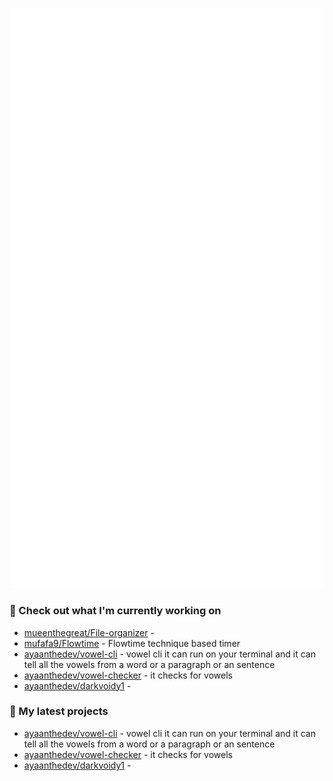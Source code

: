<p align="left"><img src="https://raw.githubusercontent.com/AyaanSucksAtCoding/AyaanSucksAtCoding/refs/heads/main/github-metrics.svg" /></p>








### 👷 Check out what I'm currently working on

- [mueenthegreat/File-organizer](https://github.com/mueenthegreat/File-organizer) - 
- [mufafa9/Flowtime](https://github.com/mufafa9/Flowtime) - Flowtime technique based timer
- [ayaanthedev/vowel-cli](https://github.com/ayaanthedev/vowel-cli) - vowel cli it can run on your terminal and it can tell all the vowels from a word or a paragraph or an sentence
- [ayaanthedev/vowel-checker](https://github.com/ayaanthedev/vowel-checker) - it checks for vowels
- [ayaanthedev/darkvoidy1](https://github.com/ayaanthedev/darkvoidy1) - 
### 🌱 My latest projects

- [ayaanthedev/vowel-cli](https://github.com/ayaanthedev/vowel-cli) - vowel cli it can run on your terminal and it can tell all the vowels from a word or a paragraph or an sentence
- [ayaanthedev/vowel-checker](https://github.com/ayaanthedev/vowel-checker) - it checks for vowels
- [ayaanthedev/darkvoidy1](https://github.com/ayaanthedev/darkvoidy1) - 
